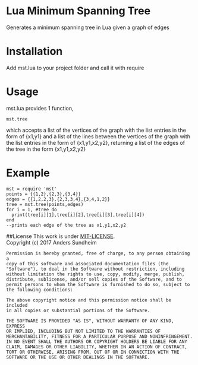 # Lua Minimum Spanning Tree
Generates a minimum spanning tree in Lua given a graph of edges

# Installation
Add mst.lua to your project folder and call it with require

# Usage
mst.lua provides 1 function, 
````
mst.tree 
````
which accepts a list of the vertices of the graph with the list entries in the form of {x1,y1} and a list of the lines between the vertices of the graph with the list entries in the form of {x1,y1,x2,y2}, returning a list of the edges of the tree in the form {x1,y1,x2,y2}

# Example
````
mst = require 'mst'
points = {{1,2},{2,3},{3,4}}
edges = {{1,2,2,3},{2,3,3,4},{3,4,1,2}}
tree = mst.tree(points,edges)
for i = 1, #tree do
  print(tree[i][1],tree[i][2],tree[i][3],tree[i][4])
end
--prints each edge of the tree as x1,y1,x2,y2
````
##License
This work is under [MIT-LICENSE](http://www.opensource.org/licenses/mit-license.php).<br/>
Copyright (c) 2017 Anders Sundheim

    Permission is hereby granted, free of charge, to any person obtaining a
    copy of this software and associated documentation files (the
    "Software"), to deal in the Software without restriction, including
    without limitation the rights to use, copy, modify, merge, publish,
    distribute, sublicense, and/or sell copies of the Software, and to
    permit persons to whom the Software is furnished to do so, subject to
    the following conditions:

    The above copyright notice and this permission notice shall be included
    in all copies or substantial portions of the Software.

    THE SOFTWARE IS PROVIDED "AS IS", WITHOUT WARRANTY OF ANY KIND, EXPRESS
    OR IMPLIED, INCLUDING BUT NOT LIMITED TO THE WARRANTIES OF
    MERCHANTABILITY, FITNESS FOR A PARTICULAR PURPOSE AND NONINFRINGEMENT.
    IN NO EVENT SHALL THE AUTHORS OR COPYRIGHT HOLDERS BE LIABLE FOR ANY
    CLAIM, DAMAGES OR OTHER LIABILITY, WHETHER IN AN ACTION OF CONTRACT,
    TORT OR OTHERWISE, ARISING FROM, OUT OF OR IN CONNECTION WITH THE
    SOFTWARE OR THE USE OR OTHER DEALINGS IN THE SOFTWARE.
